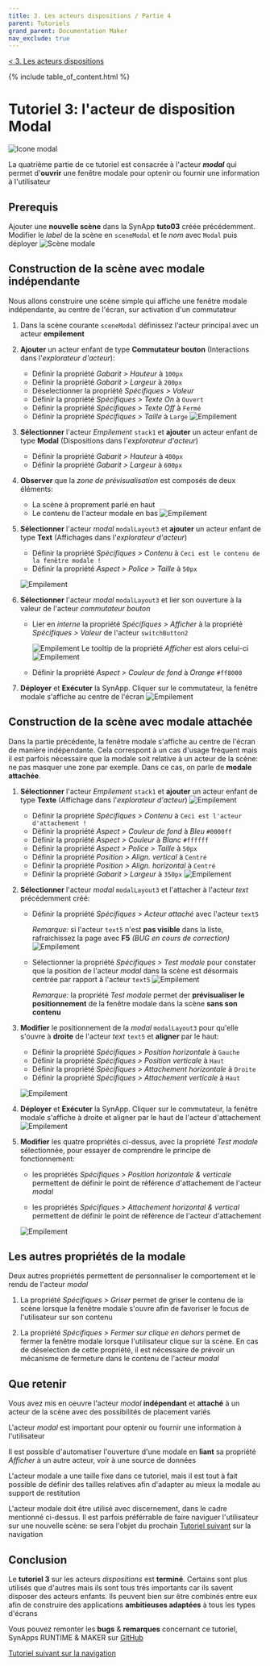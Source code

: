 ```yaml
---
title: 3. Les acteurs dispositions / Partie 4
parent: Tutoriels
grand_parent: Documentation Maker
nav_exclude: true
---
```


[< 3. Les acteurs dispositions](./index.md)

{% include table_of_content.html %}

# Tutoriel 3: l'acteur de disposition **Modal**

![Icone modal](assets/actor_modal.png)

La quatrième partie de ce tutoriel est consacrée à l'acteur **_modal_** qui permet d'**ouvrir** une fenêtre modale pour optenir ou fournir une information à l'utilisateur

## Prerequis

Ajouter une **nouvelle scène** dans la SynApp **tuto03** créée précédemment. Modifier le _label_ de la scène en ```sceneModal``` et le _nom_ avec ```Modal``` puis déployer
![Scène modale](assets/part4_scenes.png)

## Construction de la scène avec modale **indépendante**

Nous allons construire une scène simple qui affiche une fenêtre modale indépendante, au centre de l'écran, sur activation d'un commutateur

1. Dans la scène courante ```sceneModal``` définissez l'acteur principal avec un acteur **empilement**

2. **Ajouter** un acteur enfant de type **Commutateur bouton** (Interactions dans l'_explorateur d'acteur_):

    * Définir la propriété _Gabarit > Hauteur_ à ```100px```
    * Définir la propriété _Gabarit > Largeur_ à ```200px```
    * Déselectionner la propriété _Spécifiques > Valeur_
    * Définir la propriété _Spécifiques > Texte On_ à ```Ouvert```
    * Définir la propriété _Spécifiques > Texte Off_ à ```Fermé```
    * Définir la propriété _Spécifiques > Taille_ à ```Large```
    ![Empilement](assets/part4_switch.png)

3. **Sélectionner** l'acteur _Empilement_ ```stack1``` et **ajouter** un acteur enfant de type **Modal** (Dispositions dans l'_explorateur d'acteur_)

    * Définir la propriété _Gabarit > Hauteur_ à ```400px```
    * Définir la propriété _Gabarit > Largeur_ à ```600px```

4. **Observer** que la _zone de prévisualisation_ est composés de deux éléments:
    * La scène à proprement parlé en haut
    * Le contenu de l'acteur modale en bas
        ![Empilement](assets/part4_preview.png)

5. **Sélectionner** l'acteur _modal_ ```modalLayout3``` et **ajouter** un acteur enfant de type **Text** (Affichages dans l'_explorateur d'acteur_)

    * Définir la propriété _Spécifiques > Contenu_ à ```Ceci est le contenu de la fenêtre modale !```
    * Définir la propriété _Aspect > Police > Taille_ à ```50px```

    ![Empilement](assets/part4_preview2.png)

6. **Sélectionner** l'acteur _modal_ ```modalLayout3``` et lier son ouverture à la valeur de l'acteur _commutateur bouton_

    * Lier en _interne_ la propriété _Spécifiques > Afficher_ à la propriété _Spécifiques > Valeur_ de l'acteur ```switchButton2```

        ![Empilement](assets/part4_bind.png)
        Le tooltip de la propriété _Afficher_ est alors celui-ci
        ![Empilement](assets/part4_bind2.png)

    * Définir la propriété _Aspect > Couleur de fond_ à _Orange_ ```#ff8000```

7. **Déployer** et **Exécuter** la SynApp. Cliquer sur le commutateur, la fenêtre modale s'affiche au centre de l'écran
    ![Empilement](assets/part4_execute.png)

## Construction de la scène avec modale **attachée**

Dans la partie précédente, la fenêtre modale s'affiche au centre de l'écran de manière indépendante. Cela correspont à un cas d'usage fréquent mais il est parfois nécessaire que la modale soit relative à un acteur de la scène: ne pas masquer une zone par exemple. Dans ce cas, on parle de **modale attachée**.

1. **Sélectionner** l'acteur _Empilement_ ```stack1``` et **ajouter** un acteur enfant de type **Texte** (Affichage dans l'_explorateur d'acteur_)
    ![Empilement](assets/part4_actors.png)

    * Définir la propriété _Spécifiques > Contenu_ à ```Ceci est l'acteur d'attachement !```
    * Définir la propriété _Aspect > Couleur de fond_ à _Bleu_ ```#0000ff```
    * Définir la propriété _Aspect > Couleur_ à _Blanc_ ```#ffffff```
    * Définir la propriété _Aspect > Police > Taille_ à ```50px```
    * Définir la propriété _Position > Align. vertical_ à ```Centré```
    * Définir la propriété _Position > Align. horizontal_ à ```Centré```
    * Définir la propriété _Gabarit > Largeur_ à ```350px```
    ![Empilement](assets/part4_preview4.png)

2. **Sélectionner** l'acteur _modal_ ```modalLayout3``` et l'attacher à l'acteur _text_ précédemment créé:

    * Définir la propriété _Spécifiques > Acteur attaché_ avec l'acteur ```text5```

      _Remarque:_ si l'acteur ```text5``` n'est **pas visible** dans la liste, rafraichissez la page avec **F5** _(BUG en cours de correction)_
      ![Empilement](assets/part4_layout.png)

    * Sélectionner la propriété _Spécifiques > Test modale_ pour constater que la position de l'acteur _modal_ dans la scène est désormais centrée par rapport à l'acteur ```text5```
      ![Empilement](assets/part4_preview5.png)

      _Remarque:_ la propriété _Test modale_ permet der **prévisualiser le positionnement** de la fenêtre modale dans la scène **sans son contenu**

3. **Modifier** le positionnement de la _modal_ ```modalLayout3``` pour qu'elle s'ouvre à **droite** de l'acteur _text_ ```text5``` et **aligner** par le haut:

    * Définir la propriété _Spécifiques > Position horizontale_ à ```Gauche```
    * Définir la propriété _Spécifiques > Position verticale_ à ```Haut```
    * Définir la propriété _Spécifiques > Attachement horizontale_ à ```Droite```
    * Définir la propriété _Spécifiques > Attachement verticale_ à ```Haut```

    ![Empilement](assets/part4_preview6.png)

4. **Déployer** et **Exécuter** la SynApp. Cliquer sur le commutateur, la fenêtre modale s'affiche à droite et aligner par le haut de l'acteur d'attachement
    ![Empilement](assets/part4_execute2.png)

5. **Modifier** les quatre propriétés ci-dessus, avec la propriété _Test modale_ sélectionnée, pour essayer de comprendre le principe de fonctionnement:

    * les propriétés _Spécifiques > Position horizontale & verticale_ permettent de définir le point de référence d'attachement de l'acteur _modal_

    * les propriétés _Spécifiques > Attachement horizontal & vertical_ permettent de définir le point de référence de l'acteur d'attachement

    ![Empilement](assets/part4_attachment.png)

## Les autres propriétés de la modale

Deux autres propriétés permettent de personnaliser le comportement et le rendu de l'acteur _modal_

1. La propriété _Spécifiques > Griser_ permet de griser le contenu de la scène lorsque la fenêtre modale s'ouvre afin de favoriser le focus de l'utilisateur sur son contenu

2. La propriété _Spécifiques > Fermer sur clique en dehors_ permet de fermer la fenêtre modale lorsque l'utilisateur clique sur la scène. En cas de déselection de cette propriété, il est nécessaire de prévoir un mécanisme de fermeture dans le contenu de l'acteur _modal_

## Que retenir

Vous avez mis en oeuvre l'acteur _modal_ **indépendant** et **attaché** à un acteur de la scène avec des possibilités de placement variés

L'acteur _modal_ est important pour optenir ou fournir une information à l'utilisateur

Il est possible d'automatiser l'ouverture d'une modale en **liant** sa propriété _Afficher_ à un autre acteur, voir à une source de données

L'acteur modale a une taille fixe dans ce tutoriel, mais il est tout à fait possible de définir des tailles relatives afin d'adapter au mieux la modale au support de restitution

L'acteur modale doit être utilisé avec discernement, dans le cadre mentionné ci-dessus. Il est parfois préférrable de faire naviguer l'utilisateur sur une nouvelle scène: se sera l'objet du prochain [Tutoriel suivant](../tuto04/index.md) sur la navigation

## Conclusion

Le **tutoriel 3** sur les acteurs _dispositions_ est **terminé**. Certains sont plus utilisés que d'autres mais ils sont tous trés importants car ils savent disposer des acteurs enfants. Ils peuvent bien sur être combinés entre eux afin de construire des applications **ambitieuses adaptées** à tous les types d'écrans

Vous pouvez remonter les **bugs** & **remarques** concernant ce tutoriel, SynApps RUNTIME & MAKER sur [GitHub](https://github.com/witsa/synapps/issues)

[Tutoriel suivant sur la navigation](../tuto04/index.md)
